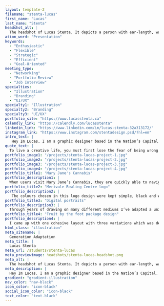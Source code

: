 ```yaml
---
layout: template-2
filename: "stenta-lucas" 
first_name: "Lucas"
last_name: "Stenta"
headshot_alt: |
  The headshot of Lucas Stenta. It depicts a person with ear-length, wavy brown hair, and some facial hair, smiling comfortably at the camera.
ation_word: "Presentation"
keywords:
  - "Enthusiastic"
  - "Flexible"
  - "Strategic"
  - "Efficient"
  - "Goal-Oriented"
meeting_type:
  - "Networking"
  - "Portfolio Review"
  - "Job Interview"
specialties:
  - "Illustration"
  - "Branding"
  - "UI/UX"
specialty1: "Illustration"
specialty2: "Branding"
specialty3: "UI/UX"
portfolio_site: "https://www.lucasstenta.ca"
calendly_link: "https://calendly.com/lucasstenta"
linkedin_link: "https://www.linkedin.com/in/lucas-stenta-32a313172/"
instagram_link: "https://www.instagram.com/stentadesign.psd/?hl=en"
intro_text: |
   Hey Im Lucas, I am a graphic designer based in the Nation’s Capital. I specialize in Illustration and branding. When away from my desk you can find me exploring coast to coast, gaining inspiration from nature while admiring all the beautiful things that Canada has to offer.
quote_text: |
  To live a creative life, you must first lose the fear of being wrong. - Joseph Chilton Pearce
portfolio_image1: "/projects/stenta-lucas-project-1.jpg"
portfolio_image2: "/projects/stenta-lucas-project-2.jpg"
portfolio_image3: "/projects/stenta-lucas-project-3.jpg"
portfolio_image4: "/projects/stenta-lucas-project-4.jpg"
portfolio_title1: "Mary Jane's Cannabis"
portfolio_description1: |
  When users visit Mary Jane’s Cannabis, they are quickly able to navigate an engaging and user friendly site. A high contrast colour pallet brings life into the site, and encourages more users to purchase their products.  The overall user interface of the website is clean and sleek, which allows a strong flow throughout the entire site.
portfolio_title2: "Merivale Bowling Centre logo"
portfolio_description2: |
   The colours chosen in this logo design were kept simple, black and white. As Merivale Bowling Centre is a glow-in-the-dark bowling alley, having a black and white logo will make their logo interact with the glow in the dark feature. For example, a white logo will glow when in a black light. Introducing a monochromatic design helps create a greater sense of professionalism than a more colourful ensemble would.
portfolio_title3: "Digital portraits"
portfolio_description3: |
  Through years of drawing on many different mediums I’ve adapted a unique illustration style. Its a cross between a caricature and a cartoon animation.
portfolio_title4: "Fruit by the foot package design"
portfolio_description4: |
  I came up with one cohesive layout with three variations which was dependent on the flavor.  This repackaging design will be beneficial for the target audience, as it combines both vibrant colours and an element of entertainment. After the children are done with their snack, they have a toy tape measure that was included in the design.  In addition to this, the packaging was printed in a vegetable ink and made of 100% recyclable material. 
html_class: "illustration"
meta_sitename: |
  Generation Adaptation
meta_title: |
  Lucas Stenta
meta_url: /students/stenta-lucas
meta_previewimage: headshots/stenta-lucas-headshot.png
meta_alt: |
  The headshot of Lucas Stenta. It depicts a person with ear-length, wavy brown hair, and some facial hair, smiling comfortably at the camera.
meta_description: |
  Hey Im Lucas, I am a graphic designer based in the Nation’s Capital. I specialize in Illustration and branding. When away from my desk you can find me exploring coast to coast, gaining inspiration from nature while admiring all the beautiful things that Canada has to offer.
gradient: "gradient-illustration"
nav_color: "nav-black"
icon_color: "icon-black"
social_icon_color: "icon-black"
text_color: "text-black"
---
```


